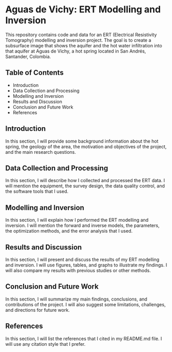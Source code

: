 # Aguas de Vichy: ERT Modelling and Inversion

This repository contains code and data for an ERT (Electrical Resistivity Tomography) modelling and inversion project. The goal is to create a subsurface image that shows the aquifer and the hot water infiltration into that aquifer at Aguas de Vichy, a hot spring located in San Andrés, Santander, Colombia.

## Table of Contents

- Introduction
- Data Collection and Processing
- Modelling and Inversion
- Results and Discussion
- Conclusion and Future Work
- References

## Introduction

In this section, I will provide some background information about the hot spring, the geology of the area, the motivation and objectives of the project, and the main research questions.

## Data Collection and Processing

In this section, I will describe how I collected and processed the ERT data. I will mention the equipment, the survey design, the data quality control, and the software tools that I used.

## Modelling and Inversion

In this section, I will explain how I performed the ERT modelling and inversion. I will mention the forward and inverse models, the parameters, the optimization methods, and the error analysis that I used.

## Results and Discussion

In this section, I will present and discuss the results of my ERT modelling and inversion. I will use figures, tables, and graphs to illustrate my findings. I will also compare my results with previous studies or other methods.

## Conclusion and Future Work

In this section, I will summarize my main findings, conclusions, and contributions of the project. I will also suggest some limitations, challenges, and directions for future work.

## References

In this section, I will list the references that I cited in my README.md file. I will use any citation style that I prefer.